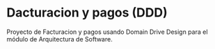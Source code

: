 # Dacturacion y pagos (DDD)
Proyecto de Facturacion y pagos usando Domain Drive Design para el módulo de Arquitectura de Software.
